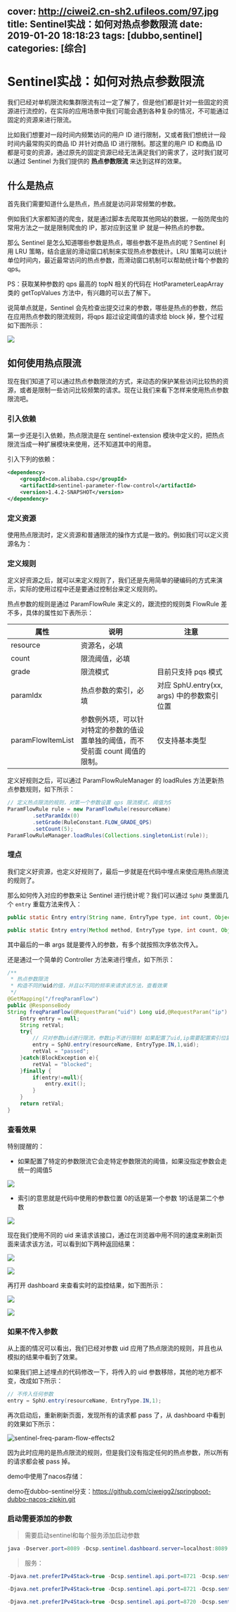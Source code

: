 cover: http://ciwei2.cn-sh2.ufileos.com/97.jpg
title: Sentinel实战：如何对热点参数限流
date: 2019-01-20 18:18:23
tags: [dubbo,sentinel]
categories: [综合]
---
# Sentinel实战：如何对热点参数限流

我们已经对单机限流和集群限流有过一定了解了，但是他们都是针对一些固定的资源进行流控的，在实际的应用场景中我们可能会遇到各种复杂的情况，不可能通过固定的资源来进行限流。

比如我们想要对一段时间内频繁访问的用户 ID 进行限制，又或者我们想统计一段时间内最常购买的商品 ID 并针对商品 ID 进行限制。那这里的用户 ID 和商品 ID 都是可变的资源，通过原先的固定资源已经无法满足我们的需求了，这时我们就可以通过 Sentinel 为我们提供的 **热点参数限流** 来达到这样的效果。

<!--more-->

## 什么是热点

首先我们需要知道什么是热点，热点就是访问非常频繁的参数。

例如我们大家都知道的爬虫，就是通过脚本去爬取其他网站的数据，一般防爬虫的常用方法之一就是限制爬虫的 IP，那对应到这里 IP 就是一种热点的参数。

那么 Sentinel 是怎么知道哪些参数是热点，哪些参数不是热点的呢？Sentinel 利用 LRU 策略，结合底层的滑动窗口机制来实现热点参数统计。LRU 策略可以统计单位时间内，最近最常访问的热点参数，而滑动窗口机制可以帮助统计每个参数的 qps。

PS：获取某种参数的 qps 最高的 topN 相关的代码在 HotParameterLeapArray 类的 getTopValues 方法中，有兴趣的可以去了解下。

说简单点就是，Sentinel 会先检查出提交过来的参数，哪些是热点的参数，然后在应用热点参数的限流规则，将qps 超过设定阈值的请求给 block 掉，整个过程如下图所示：

![](/images/sentinel-freq-param-flow-principle.png)

## 如何使用热点限流

现在我们知道了可以通过热点参数限流的方式，来动态的保护某些访问比较热的资源，或者是限制一些访问比较频繁的请求。现在让我们来看下怎样来使用热点参数限流吧。

### 引入依赖

第一步还是引入依赖，热点限流是在 sentinel-extension 模块中定义的，把热点限流当成一种扩展模块来使用，还不知道其中的用意。

引入下列的依赖：

``` xml
<dependency>
    <groupId>com.alibaba.csp</groupId>
    <artifactId>sentinel-parameter-flow-control</artifactId>
    <version>1.4.2-SNAPSHOT</version>
</dependency>
```

### 定义资源

使用热点限流时，定义资源和普通限流的操作方式是一致的。例如我们可以定义资源名为：

### 定义规则

定义好资源之后，就可以来定义规则了，我们还是先用简单的硬编码的方式来演示，实际的使用过程中还是要通过控制台来定义规则的。

热点参数的规则是通过 ParamFlowRule 来定义的，跟流控的规则类 FlowRule 差不多，具体的属性如下表所示：

| 属性              | 说明                                                         | 注意                                       |
| ----------------- | ------------------------------------------------------------ | ------------------------------------------ |
| resource          | 资源名，必填                                                 |                                            |
| count             | 限流阈值，必填                                               |                                            |
| grade             | 限流模式                                                     | 目前只支持 pqs 模式                        |
| paramIdx          | 热点参数的索引，必填                                         | 对应 SphU.entry(xx, args) 中的参数索引位置 |
| paramFlowItemList | 参数例外项，可以针对特定的参数的值设置单独的阈值，而不受前面 count 阈值的限制。 | 仅支持基本类型                             |

定义好规则之后，可以通过 ParamFlowRuleManager 的 loadRules 方法更新热点参数规则，如下所示：

``` java
// 定义热点限流的规则，对第一个参数设置 qps 限流模式，阈值为5
ParamFlowRule rule = new ParamFlowRule(resourceName)
        .setParamIdx(0)
        .setGrade(RuleConstant.FLOW_GRADE_QPS)
        .setCount(5);
ParamFlowRuleManager.loadRules(Collections.singletonList(rule));
```

### 埋点

我们定义好资源，也定义好规则了，最后一步就是在代码中埋点来使应用热点限流的规则了。

那么如何传入对应的参数来让 Sentinel 进行统计呢？我们可以通过 `SphU` 类里面几个 `entry` 重载方法来传入：

``` java
public static Entry entry(String name, EntryType type, int count, Object... args) throws BlockException

public static Entry entry(Method method, EntryType type, int count, Object... args) throws BlockException
```

其中最后的一串 args 就是要传入的参数，有多个就按照次序依次传入。

还是通过一个简单的 Controller 方法来进行埋点，如下所示：

``` java
/**
 * 热点参数限流
 * 构造不同的uid的值，并且以不同的频率来请求该方法，查看效果
 */
@GetMapping("/freqParamFlow")
public @ResponseBody
String freqParamFlow(@RequestParam("uid") Long uid,@RequestParam("ip") Long ip) {
    Entry entry = null;
    String retVal;
    try{
        // 只对参数uid进行限流，参数ip不进行限制 如果配置了uid,ip需要配置索引位置是1才能使用ip限流的
        entry = SphU.entry(resourceName, EntryType.IN,1,uid);
        retVal = "passed";
    }catch(BlockException e){
        retVal = "blocked";
    }finally {
        if(entry!=null){
            entry.exit();
        }
    }
    return retVal;
}
```

### 查看效果

特别提醒的：

* 如果配置了特定的参数限流它会走特定参数限流的阈值，如果没指定参数会走统一的阈值5

![](/images/20190120183230.png)

* 索引的意思就是代码中使用的参数位置 0的话是第一个参数 1的话是第二个参数

![](/images/20190120183522.png)

现在我们使用不同的 uid 来请求该接口，通过在浏览器中用不同的速度来刷新页面来请求该方法，可以看到如下两种返回结果：

![](/images/sentinel-freq-param-flow-request1.png)

![](/images/sentinel-freq-param-flow-request2.png)

再打开 dashboard 来查看实时的监控结果，如下图所示：

![](/images/sentinel-freq-param-flow-effects1.png)

![](/images/sentinel-freq-param-flow-effects2.png)

### 如果不传入参数

从上面的情况可以看出，我们已经对参数 uid 应用了热点限流的规则，并且也从模拟的结果中看到了效果。

如果我们把上述埋点的代码修改一下，将传入的 uid 参数移除，其他的地方都不变，改成如下所示：

``` java
// 不传入任何参数
entry = SphU.entry(resourceName, EntryType.IN,1);
```

再次启动后，重新刷新页面，发现所有的请求都 pass 了，从 dashboard 中看到的效果如下所示：

![sentinel-freq-param-flow-effects2](images/sentinel-freq-param-flow-effects2.png)

因为此时应用的是热点限流的规则，但是我们没有指定任何的热点参数，所以所有的请求都会被 pass 掉。

demo中使用了nacos存储：

demo在dubbo-sentinel分支：https://github.com/ciweigg2/springboot-dubbo-nacos-zipkin.git

### 启动需要添加的参数

> 需要启动sentinel和每个服务添加启动参数

```java
java -Dserver.port=8089 -Dcsp.sentinel.dashboard.server=localhost:8089 -Dproject.name=sentinel-dashboard -jar sentinel-dashboard-1.4.1.jar
```

> 服务：

```java
-Djava.net.preferIPv4Stack=true -Dcsp.sentinel.api.port=8721 -Dcsp.sentinel.dashboard.server=localhost:8089 -Dproject.name=dubbo-consumer

-Djava.net.preferIPv4Stack=true -Dcsp.sentinel.api.port=8721 -Dcsp.sentinel.dashboard.server=localhost:8089 -Dproject.name=user-provider2 

-Djava.net.preferIPv4Stack=true -Dcsp.sentinel.api.port=8720 -Dcsp.sentinel.dashboard.server=localhost:8089 -Dproject.name=demo-provider1 
```